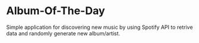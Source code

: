 # Album-Of-The-Day

Simple application for discovering new music by using Spotify API to retrive data and randomly generate new album/artist.

